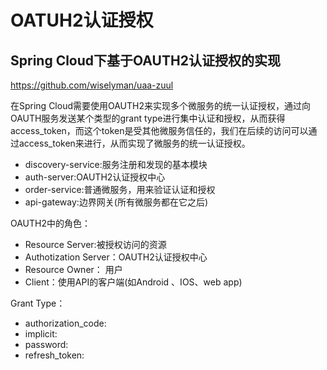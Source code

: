 # OATUH2认证授权


## Spring Cloud下基于OAUTH2认证授权的实现
https://github.com/wiselyman/uaa-zuul

在Spring Cloud需要使用OAUTH2来实现多个微服务的统一认证授权，通过向OAUTH服务发送某个类型的grant type进行集中认证和授权，从而获得access_token，而这个token是受其他微服务信任的，我们在后续的访问可以通过access_token来进行，从而实现了微服务的统一认证授权。

  * discovery-service:服务注册和发现的基本模块
  * auth-server:OAUTH2认证授权中心
  * order-service:普通微服务，用来验证认证和授权
  * api-gateway:边界网关(所有微服务都在它之后)

OAUTH2中的角色：
  * Resource Server:被授权访问的资源
  * Authotization Server：OAUTH2认证授权中心
  * Resource Owner： 用户
  * Client：使用API的客户端(如Android 、IOS、web app)

Grant Type：
  * authorization_code:
  * implicit:
  * password:
  * refresh_token: